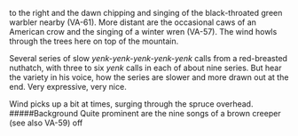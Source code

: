 to the right and the dawn chipping and singing of the black-throated green warbler nearby (VA-61). More distant are the occasional caws of an American crow and the singing of a winter wren (VA-57). The wind howls through the trees here on top of the mountain.   

Several series of slow _yenk-yenk-yenk-yenk-yenk_ calls from a red-breasted nuthatch, with three to six _yenk_ calls in each of about nine series. But hear the variety in his voice, how the series are slower and more drawn out at the end. Very expressive, very nice.

Wind picks up a bit at times, surging through the spruce overhead. 
#####Background
Quite prominent are the nine songs of a brown creeper (see also VA-59) off
